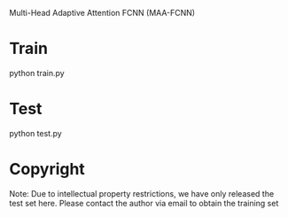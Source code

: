Multi-Head Adaptive Attention FCNN (MAA-FCNN)

# Train
python train.py

# Test
python test.py

# Copyright
Note: Due to intellectual property restrictions, we have only released the test set here. Please contact the author via email to obtain the training set
